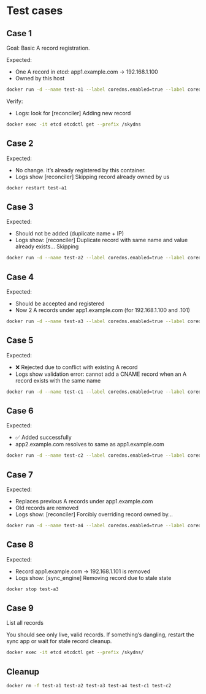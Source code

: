 # Test cases

## Case 1

Goal: Basic A record registration.

Expected:
* One A record in etcd: app1.example.com -> 192.168.1.100
* Owned by this host

```bash
docker run -d --name test-a1 --label coredns.enabled=true --label coredns.A.name=app1.example.com --label coredns.A.value=192.168.1.100 busybox sleep 9999
```

Verify:
* Logs: look for [reconciler] Adding new record
```bash
docker exec -it etcd etcdctl get --prefix /skydns
```

## Case 2

Expected:
* No change. It’s already registered by this container.
* Logs show [reconciler] Skipping record already owned by us

```bash
docker restart test-a1
```

## Case 3

Expected:
* Should not be added (duplicate name + IP)
* Logs show: [reconciler] Duplicate record with same name and value already exists... Skipping

```bash
docker run -d --name test-a2 --label coredns.enabled=true --label coredns.A.name=app1.example.com --label coredns.A.value=192.168.1.100 busybox sleep 9999
```

## Case 4

Expected:
* Should be accepted and registered
* Now 2 A records under app1.example.com (for 192.168.1.100 and .101)

```bash
docker run -d --name test-a3 --label coredns.enabled=true --label coredns.A.name=app1.example.com --label coredns.A.value=192.168.1.101 busybox sleep 9999
```

## Case 5

Expected:
* ❌ Rejected due to conflict with existing A record
* Logs show validation error: cannot add a CNAME record when an A record exists with the same name

```bash
docker run -d --name test-c1 --label coredns.enabled=true --label coredns.CNAME.name=app1.example.com --label coredns.CNAME.value=another.example.com busybox sleep 9999
```

## Case 6

Expected:
* ✅ Added successfully
* app2.example.com resolves to same as app1.example.com

```bash
docker run -d --name test-c2 --label coredns.enabled=true --label coredns.CNAME.name=app2.example.com --label coredns.CNAME.value=app1.example.com busybox sleep 9999
```

## Case 7

Expected:
* Replaces previous A records under app1.example.com
* Old records are removed
* Logs show: [reconciler] Forcibly overriding record owned by...

```bash
docker run -d --name test-a4 --label coredns.enabled=true --label coredns.A.name=app1.example.com --label coredns.A.value=192.168.1.102 --label coredns.A.force=true busybox sleep 9999
```

## Case 8

Expected:
* Record app1.example.com -> 192.168.1.101 is removed
* Logs show:
[sync_engine] Removing record due to stale state

```bash
docker stop test-a3
```

## Case 9

List all records

You should see only live, valid records. If something’s dangling, restart the sync app or wait for stale record cleanup.

```bash
docker exec -it etcd etcdctl get --prefix /skydns/
```

## Cleanup

```bash
docker rm -f test-a1 test-a2 test-a3 test-a4 test-c1 test-c2
```
